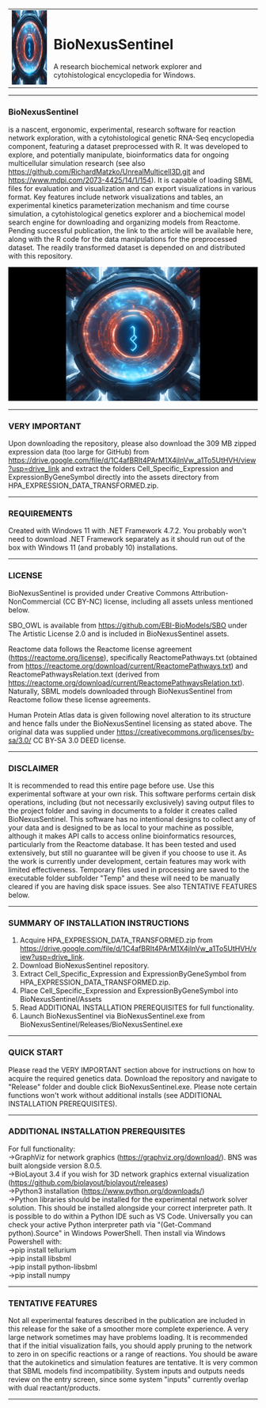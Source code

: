 <table>
<tr>
<td><img src="BioNexusSentinel/BioNexusSentinel.png" alt="BioNexus Sentinel Image" width="150" height="150"/></td>
<td><h1>BioNexusSentinel</h1>A research biochemical network explorer and cytohistological encyclopedia for Windows.</td>
</tr>
</table>

---

### **BioNexusSentinel**<br>
is a nascent, ergonomic, experimental, research software for reaction network exploration, with a cytohistological genetic RNA-Seq encyclopedia component, featuring a dataset preprocessed with R. It was developed to explore, and potentially manipulate, bioinformatics data for ongoing multicellular simulation research (see also https://github.com/RichardMatzko/UnrealMulticell3D.git and https://www.mdpi.com/2073-4425/14/1/154). It is capable of loading SBML files for evaluation and visualization and can export visualizations in various format. Key features include network visualizations and tables, an experimental kinetics parameterization mechanism and time course simulation, a cytohistological genetics explorer and a biochemical model search engine for downloading and organizing models from Reactome. Pending successful publication, the link to the article will be available here, along with the R code for the data manipulations for the preprocessed dataset. The readily transformed dataset is depended on and distributed with this repository.

![BioNexusSentinel Demo](BioNexusSentinel/BioNexusSentinel_Demo.gif)

---

### **VERY IMPORTANT**<br>
Upon downloading the repository, please also download the 309 MB zipped expression data (too large for GitHub) from https://drive.google.com/file/d/1C4afBRIt4PArM1X4jlnVw_a1To5UtHVH/view?usp=drive_link and extract the folders Cell_Specific_Expression and ExpressionByGeneSymbol directly into the assets directory from HPA_EXPRESSION_DATA_TRANSFORMED.zip.

---

### **REQUIREMENTS**<br>
Created with Windows 11 with .NET Framework 4.7.2. You probably won't need to download .NET Framework separately as it should run out of the box with Windows 11 (and probably 10) installations.

---

### **LICENSE**<br>
BioNexusSentinel is provided under Creative Commons Attribution-NonCommercial (CC BY-NC) license, including all assets unless mentioned below.

SBO_OWL is available from https://github.com/EBI-BioModels/SBO under The Artistic License 2.0 and is included in BioNexusSentinel assets.

Reactome data follows the Reactome license agreement (https://reactome.org/license), specifically ReactomePathways.txt (obtained from https://reactome.org/download/current/ReactomePathways.txt) and ReactomePathwaysRelation.text (derived from https://reactome.org/download/current/ReactomePathwaysRelation.txt). Naturally, SBML models downloaded through BioNexusSentinel from Reactome follow these license agreements.

Human Protein Atlas data is given following novel alteration to its structure and hence falls under the BioNexusSentinel licensing as stated above. The original data was supplied under https://creativecommons.org/licenses/by-sa/3.0/ CC BY-SA 3.0 DEED license.

---

### **DISCLAIMER**<br>
It is recommended to read this entire page before use. Use this experimental software at your own risk. This software performs certain disk operations, including (but not necessarily exclusively) saving output files to the project folder and saving in documents to a folder it creates called BioNexusSentinel. This software has no intentional designs to collect any of your data and is designed to be as local to your machine as possible, although it makes API calls to access online bioinformatics resources, particularly from the Reactome database. It has been tested and used extensively, but still no guarantee will be given if you choose to use it. As the work is currently under development, certain features may work with limited effectiveness. Temporary files used in processing are saved to the executable folder subfolder "Temp" and these will need to be manually cleared if you are having disk space issues. See also TENTATIVE FEATURES below.

---

### **SUMMARY OF INSTALLATION INSTRUCTIONS**<br>
1. Acquire HPA_EXPRESSION_DATA_TRANSFORMED.zip from https://drive.google.com/file/d/1C4afBRIt4PArM1X4jlnVw_a1To5UtHVH/view?usp=drive_link.
2. Download BioNexusSentinel repository.
3. Extract Cell_Specific_Expression and ExpressionByGeneSymbol from HPA_EXPRESSION_DATA_TRANSFORMED.zip.
4. Place Cell_Specific_Expression and ExpressionByGeneSymbol into BioNexusSentinel/Assets
5. Read ADDITIONAL INSTALLATION PREREQUISITES for full functionality.
6. Launch BioNexusSentinel via BioNexusSentinel.exe from BioNexusSentinel/Releases/BioNexusSentinel.exe

---

### **QUICK START**<br>
Please read the VERY IMPORTANT section above for instructions on how to acquire the required genetics data. Download the repository and navigate to "Release" folder and double click BioNexusSentinel.exe. Please note certain functions won't work without additional installs (see ADDITIONAL INSTALLATION PREREQUISITES).

---

### **ADDITIONAL INSTALLATION PREREQUISITES**<br>
For full functionality:<br>
->GraphViz for network graphics (https://graphviz.org/download/). BNS was built alongside version 8.0.5.<br>
->BioLayout 3.4 if you wish for 3D network graphics external visualization (https://github.com/biolayout/biolayout/releases)<br>
->Python3 installation (https://www.python.org/downloads/)<br>
->Python libraries should be installed for the experimental network solver solution. This should be installed alongside your correct interpreter path. It is possible to do within a Python IDE such as VS Code. Universally you can check your active Python interpreter path via "(Get-Command python).Source" in Windows PowerShell. Then install via Windows Powershell with:<br>
	->pip install tellurium<br>
	->pip install libsbml<br>
	->pip install python-libsbml<br>
	->pip install numpy<br>
 
 ---

### **TENTATIVE FEATURES**<br>
Not all experimental features described in the publication are included in this release for the sake of a smoother more complete experience. A very large network sometimes may have problems loading. It is recommended that if the initial visualization fails, you should apply pruning to the network to zero in on specific reactions or a range of reactions. You should be aware that the autokinetics and simulation features are tentative. It is very common that SBML models find incompatibility. System inputs and outputs needs review on the entry screen, since some system "inputs" currently overlap with dual reactant/products.

---
